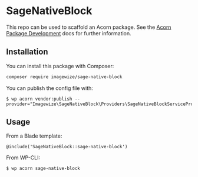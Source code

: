 # SageNativeBlock

This repo can be used to scaffold an Acorn package. See the [Acorn Package Development](https://roots.io/acorn/docs/package-development/) docs for further information.

## Installation

You can install this package with Composer:

```bash
composer require imagewize/sage-native-block
```

You can publish the config file with:

```shell
$ wp acorn vendor:publish --provider="Imagewize\SageNativeBlock\Providers\SageNativeBlockServiceProvider"
```

## Usage

From a Blade template:

```blade
@include('SageNativeBlock::sage-native-block')
```

From WP-CLI:

```shell
$ wp acorn sage-native-block
```
